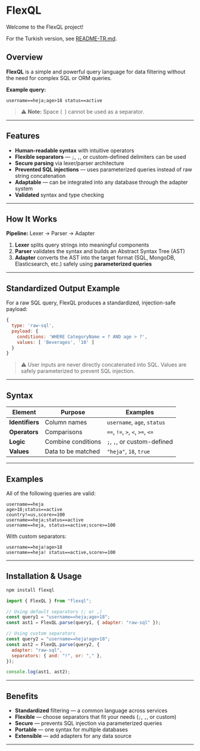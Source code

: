 # FlexQL

Welcome to the FlexQL project!

For the Turkish version, see [README-TR.md](./README-TR.md).

## Overview

**FlexQL** is a simple and powerful query language for data filtering without the need for complex SQL or ORM queries.

**Example query:**

```
username==heja;age>18 status==active
```

> ⚠️ **Note:** Space (` `) cannot be used as a separator.

---

## Features

- **Human-readable syntax** with intuitive operators
- **Flexible separators** — `;`, `,`, or custom-defined delimiters can be used
- **Secure parsing** via lexer/parser architecture
- **Prevented SQL injections** — uses parameterized queries instead of raw string concatenation
- **Adaptable** — can be integrated into any database through the adapter system
- **Validated** syntax and type checking

---

## How It Works

**Pipeline:** Lexer → Parser → Adapter

1. **Lexer** splits query strings into meaningful components
2. **Parser** validates the syntax and builds an Abstract Syntax Tree (AST)
3. **Adapter** converts the AST into the target format (SQL, MongoDB, Elasticsearch, etc.) safely using **parameterized queries**

---

## Standardized Output Example

For a raw SQL query, FlexQL produces a standardized, injection-safe payload:

```javascript
{
  type: 'raw-sql',
  payload: {
    conditions: 'WHERE CategoryName = ? AND age > ?',
    values: [ 'Beverages', '10' ]
  }
}
```

> ⚠️ User inputs are never directly concatenated into SQL. Values are safely parameterized to prevent SQL injection.

---

## Syntax

| Element         | Purpose            | Examples                         |
| --------------- | ------------------ | -------------------------------- |
| **Identifiers** | Column names       | `username`, `age`, `status`      |
| **Operators**   | Comparisons        | `==`, `!=`, `>`, `<`, `>=`, `<=` |
| **Logic**       | Combine conditions | `;`, `,`, or custom-defined      |
| **Values**      | Data to be matched | `"heja"`, `18`, `true`           |

---

## Examples

All of the following queries are valid:

```
username==heja
age>18;status==active
country!=us,score>=100
username==heja;status==active
username==heja, status==active;score>=100
```

With custom separators:

```
username==heja!age>18
username==heja! status==active,score>=100
```

---

## Installation & Usage

```bash
npm install flexql
```

```javascript
import { FlexQL } from "flexql";

// Using default separators (; or ,)
const query1 = "username==heja;age>18";
const ast1 = FlexQL.parse(query1, { adapter: "raw-sql" });

// Using custom separators
const query2 = "username==heja!age>18";
const ast2 = FlexQL.parse(query2, {
  adapter: "raw-sql",
  separators: { and: "!", or: "," },
});

console.log(ast1, ast2);
```

---

## Benefits

- **Standardized** filtering — a common language across services
- **Flexible** — choose separators that fit your needs (`;`, `,`, or custom)
- **Secure** — prevents SQL injection via parameterized queries
- **Portable** — one syntax for multiple databases
- **Extensible** — add adapters for any data source

---
